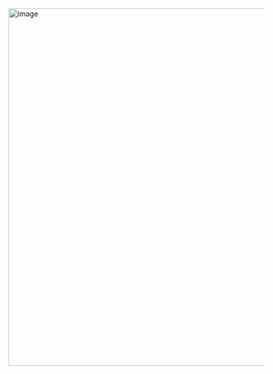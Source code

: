 <img width="1381" height="705" alt="image" src="https://github.com/user-attachments/assets/27eabcea-6b8e-4b0d-8138-481966d6e6e7" />
